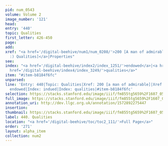 ```yaml
---
pid: num_0543
volume: Volume 2
image_number: '121'
head: 
entry: '440'
topic: Qualities
first_letter: 426-450
page: 
add: 
xref: "<a href='/digital-beehive/num1/num_0208/'>200 [A man of admirable (: extraordinary
  :) Qualities]</a>|Properties"
see: 
index: "<a href='/digital-beehive/index2/index_1251/'>endowed</a>|<a href='/digital-beehive/index3/index_2022/'>indued</a>|<a
  href='/digital-beehive/index4/index_3249/'>qualities</a>"
item: "#item-b8184f6fc"
unparsed: 
line: 'Entry: 440|Topic: Qualities|Xref: 200 [a man of admirable]|Xref: Properties|Index:
  endowed|Index: indued|Index: qualities|#item-b8184f6fc'
selection: https://stacks.stanford.edu/image/iiif/fm855tg5659%2F1607_0588/358,2940,2920,673/full/0/default.jpg
full_image: https://stacks.stanford.edu/image/iiif/fm855tg5659%2F1607_0588/full/full/0/default.jpg
annotation_uri: http://dev.llgc.org.uk/annotation/1572892275447
insertion: 
thumbnail: https://stacks.stanford.edu/image/iiif/fm855tg5659%2F1607_0588/358,2940,600,180/250,/0/default.jpg
label: 440. Qualities
location: "<a href='/digital-beehive/toc/toc2_111/'>Full Page</a>"
order: '271'
layout: alpha_item
collection: num2
---
```


